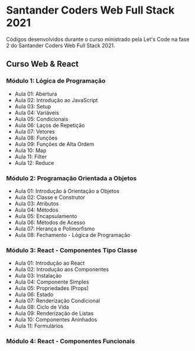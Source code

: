# Santander Coders Web Full Stack 2021

Códigos desenvolvidos durante o curso ministrado pela Let's Code na fase 2 do Santander Coders Web Full Stack 2021.

## Curso Web & React

### Módulo 1: Lógica de Programação
* Aula 01: Abertura
* Aula 02: Introdução ao JavaScript
* Aula 03: Setup
* Aula 04: Variáveis
* Aula 05: Condicionais
* Aula 06: Laços de Repetição
* Aula 07: Vetores
* Aula 08: Funções
* Aula 09: Funções de Alta Ordem
* Aula 10: Map
* Aula 11: Filter
* Aula 12: Reduce

### Módulo 2: Programação Orientada a Objetos
* Aula 01: Introdução à Orientação a Objetos
* Aula 02: Classe e Construtor
* Aula 03: Atributos
* Aula 04: Métodos
* Aula 05: Encapsulamento
* Aula 06: Métodos de Acesso
* Aula 07: Herança e Polimorfismo
* Aula 08: Fechamento - Lógica de Programação

### Módulo 3: React - Componentes Tipo Classe
* Aula 01: Introdução ao React
* Aula 02: Introdução aos Componentes
* Aula 03: Instalação
* Aula 04: Componente Simples
* Aula 05: Propriedades (Props)
* Aula 06: Estado
* Aula 07: Renderização Condicional
* Aula 08: Ciclo de Vida
* Aula 09: Renderização de Listas
* Aula 10: Componentes Aninhados
* Aula 11: Formulários

### Módulo 4: React - Componentes Funcionais